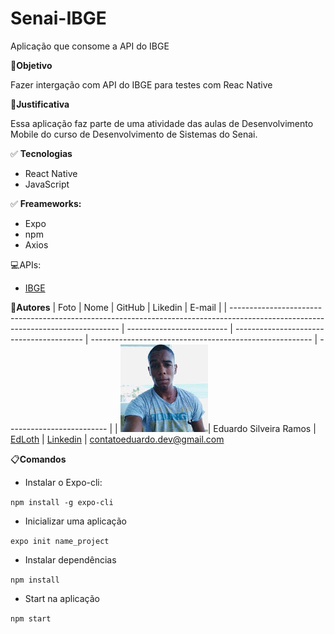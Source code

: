 # Senai-IBGE
Aplicação que consome a API do IBGE

:dart:**Objetivo**

Fazer intergação com API do IBGE para testes com Reac Native

:dart:**Justificativa**

Essa aplicação faz parte de uma atividade das aulas de Desenvolvimento Mobile do curso de Desenvolvimento de Sistemas do Senai.

:white_check_mark: **Tecnologias**

- React Native
- JavaScript

:white_check_mark: **Freameworks:**

- Expo
- npm
- Axios


:computer:APIs:

- [IBGE](https://servicodados.ibge.gov.br/api/docs)


 :medal_sports:**Autores**
| Foto                                                                                                                             | Nome                      | GitHub                                   | Likedin                                                 | E-mail                    |
| -------------------------------------------------------------------------------------------------------------------------------- | ------------------------- | ---------------------------------------- | ------------------------------------------------------- | ------------------------- |
| <img src="./Doc/Eduardo.jpg"  >| Eduardo Silveira Ramos | [EdLoth](https://github.com/EdLoth) | [Linkedin](https://www.linkedin.com/in/eduardo-ramos-31413b1a2/) | contatoeduardo.dev@gmail.com

:clipboard:**Comandos**

* Instalar o Expo-cli:

`npm install -g expo-cli`

* Inicializar uma aplicação

`expo init name_project`

* Instalar dependências

`npm install`

* Start na aplicação

`npm start`
